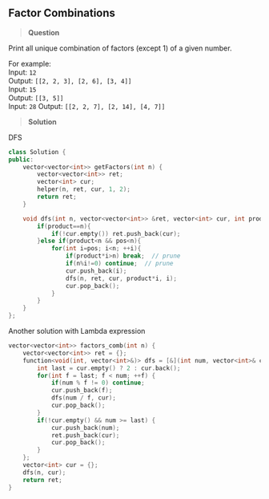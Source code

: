 ## Factor Combinations
>**Question**

Print all unique combination of factors (except 1) of a given number.  

For example:  
Input: `12`  
Output: `[[2, 2, 3], [2, 6], [3, 4]]`  
Input: `15`  
Output: `[[3, 5]]`  
Input: `28`
Output: `[[2, 2, 7], [2, 14], [4, 7]]`


>**Solution**

DFS


```c++
class Solution {
public:
    vector<vector<int>> getFactors(int n) {
        vector<vector<int>> ret;
        vector<int> cur;
        helper(n, ret, cur, 1, 2);
        return ret;
    }

    void dfs(int n, vector<vector<int>> &ret, vector<int> cur, int product, int pos){
        if(product==n){
            if(!cur.empty()) ret.push_back(cur);
        }else if(product<n && pos<n){
            for(int i=pos; i<n; ++i){
                if(product*i>n) break;  // prune
                if(n%i!=0) continue;  // prune
                cur.push_back(i);
                dfs(n, ret, cur, product*i, i);
                cur.pop_back();
            }
        }
    }
};
```

Another solution with Lambda expression
```c++
vector<vector<int>> factors_comb(int n) {
    vector<vector<int>> ret = {};
    function<void(int, vector<int>&)> dfs = [&](int num, vector<int>& cur) {
        int last = cur.empty() ? 2 : cur.back();
        for(int f = last; f < num; ++f) {
            if(num % f != 0) continue;
            cur.push_back(f);
            dfs(num / f, cur);
            cur.pop_back();
        }
        if(!cur.empty() && num >= last) {
            cur.push_back(num);
            ret.push_back(cur);
            cur.pop_back();
        }
    };
    vector<int> cur = {};
    dfs(n, cur);
    return ret;
}
```

